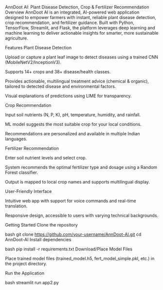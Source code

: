 AnnDoot AI: Plant Disease Detection, Crop & Fertilizer Recommendation
Overview
AnnDoot AI is an integrated, AI-powered web application designed to empower farmers with instant, reliable plant disease detection, crop recommendation, and fertilizer guidance. Built with Python, TensorFlow, Streamlit, and Flask, the platform leverages deep learning and machine learning to deliver actionable insights for smarter, more sustainable agriculture.

Features
Plant Disease Detection

Upload or capture a plant leaf image to detect diseases using a trained CNN (MobileNetV2/InceptionV3).

Supports 14+ crops and 38+ disease/health classes.

Provides actionable, multilingual treatment advice (chemical & organic), tailored to detected disease and environmental factors.

Visual explanations of predictions using LIME for transparency.

Crop Recommendation

Input soil nutrients (N, P, K), pH, temperature, humidity, and rainfall.

ML model suggests the most suitable crop for your local conditions.

Recommendations are personalized and available in multiple Indian languages.

Fertilizer Recommendation

Enter soil nutrient levels and select crop.

System recommends the optimal fertilizer type and dosage using a Random Forest classifier.

Output is mapped to local crop names and supports multilingual display.

User-Friendly Interface

Intuitive web app with support for voice commands and real-time translation.

Responsive design, accessible to users with varying technical backgrounds.

Getting Started
Clone the repository

bash
git clone https://github.com/your-username/AnnDoot-AI.git
cd AnnDoot-AI
Install dependencies

bash
pip install -r requirements.txt
Download/Place Model Files

Place trained model files (trained_model.h5, fert_model_simple.pkl, etc.) in the project directory.

Run the Application

bash
streamlit run app2.py
